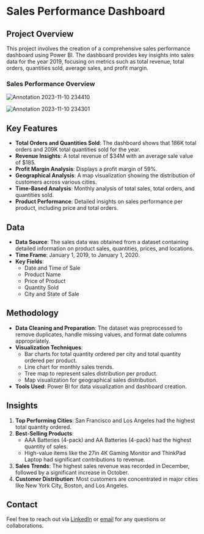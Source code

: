 # Sales Performance Dashboard

## Project Overview
This project involves the creation of a comprehensive sales performance dashboard using Power BI. The dashboard provides key insights into sales data for the year 2019, focusing on metrics such as total revenue, total orders, quantities sold, average sales, and profit margin.


### Sales Performance Overview
![Annotation 2023-11-10 234410](https://github.com/user-attachments/assets/fefbf4c2-6035-4486-886f-1ad72cdcd28e)

![Annotation 2023-11-10 234301](https://github.com/user-attachments/assets/9b5257d5-3723-43d5-b216-24764e2d56bb)



## Key Features
- **Total Orders and Quantities Sold**: The dashboard shows that 186K total orders and 209K total quantities sold for the year.
- **Revenue Insights**: A total revenue of $34M with an average sale value of $185.
- **Profit Margin Analysis**: Displays a profit margin of 59%.
- **Geographical Analysis**: A map visualization showing the distribution of customers across various cities.
- **Time-Based Analysis**: Monthly analysis of total sales, total orders, and quantities sold.
- **Product Performance**: Detailed insights on sales performance per product, including price and total orders.

## Data
- **Data Source**: The sales data was obtained from a dataset containing detailed information on product sales, quantities, prices, and locations.
- **Time Frame**: January 1, 2019, to January 1, 2020.
- **Key Fields**: 
  - Date and Time of Sale
  - Product Name
  - Price of Product
  - Quantity Sold
  - City and State of Sale

## Methodology
- **Data Cleaning and Preparation**: The dataset was preprocessed to remove duplicates, handle missing values, and format date columns appropriately.
- **Visualization Techniques**: 
  - Bar charts for total quantity ordered per city and total quantity ordered per product.
  - Line chart for monthly sales trends.
  - Tree map to represent sales distribution per product.
  - Map visualization for geographical sales distribution.
- **Tools Used**: Power BI for data visualization and dashboard creation.

## Insights
1. **Top Performing Cities**: San Francisco and Los Angeles had the highest total quantity ordered.
2. **Best-Selling Products**: 
   - AAA Batteries (4-pack) and AA Batteries (4-pack) had the highest quantity of sales.
   - High-value items like the 27in 4K Gaming Monitor and ThinkPad Laptop had significant contributions to revenue.
3. **Sales Trends**: The highest sales revenue was recorded in December, followed by a significant increase in October.
4. **Customer Distribution**: Most customers are concentrated in major cities like New York City, Boston, and Los Angeles.

## Contact
Feel free to reach out via [LinkedIn](https://www.linkedin.com/in/victoria-ojubuyi-02a78b22a?utm_source=share&utm_campaign=share_via&utm_content=profile&utm_medium=android_app) or [email](victoriaayoojubuyi@gmail.com) for any questions or collaborations.
